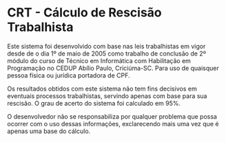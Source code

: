# CRT - Cálculo de Rescisão Trabalhista

Este sistema foi desenvolvido com base nas leis trabalhistas em vigor desde de o dia 1º de maio de 2005 como trabalho de conclusão de 2º módulo do curso de Técnico em Informática com Habilitação em Programação no CEDUP Abílio Paulo, Criciúma-SC. Para uso de quaisquer pessoa física ou jurídica portadora de CPF.
	
Os resultados obtidos com este sistema não tem fins decisivos em eventuais processos trabalhistas, servindo apenas com base para sua rescisão. O grau de acerto do sistema foi calculado em 95%.

O desenvolvedor não se responsabiliza por qualquer problema que possa ocorrer com o uso dessas informações, exclarecendo mais uma vez que é apenas uma base do cálculo.
